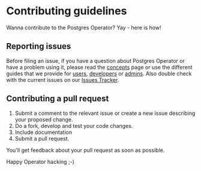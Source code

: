 # Contributing guidelines

Wanna contribute to the Postgres Operator? Yay - here is how!

## Reporting issues

Before filing an issue, if you have a question about Postgres Operator or have
a problem using it, please read the [concepts](docs/index.md) page or use the
different guides that we provide for [users](docs/user.md),
[developers](docs/developer.md) or [admins](docs/administrator). Also double
check with the current issues on our [Issues Tracker](https://github.com/zalando/postgres-operator/issues).

## Contributing a pull request

1. Submit a comment to the relevant issue or create a new issue describing your
   proposed change.
2. Do a fork, develop and test your code changes.
3. Include documentation
4. Submit a pull request.

You'll get feedback about your pull request as soon as possible.

Happy Operator hacking ;-)
